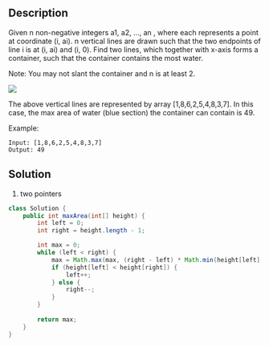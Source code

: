 ## Description

Given n non-negative integers a1, a2, ..., an , where each represents a point at coordinate (i, ai). n vertical lines are drawn such that the two endpoints of line i is at (i, ai) and (i, 0). Find two lines, which together with x-axis forms a container, such that the container contains the most water.

Note: You may not slant the container and n is at least 2.

![](https://s3-lc-upload.s3.amazonaws.com/uploads/2018/07/17/question_11.jpg)

The above vertical lines are represented by array [1,8,6,2,5,4,8,3,7]. In this case, the max area of water (blue section) the container can contain is 49.

 

Example:
```
Input: [1,8,6,2,5,4,8,3,7]
Output: 49
```

## Solution

1. two pointers

```java
class Solution {
    public int maxArea(int[] height) {
        int left = 0;
        int right = height.length - 1;

        int max = 0;
        while (left < right) {
            max = Math.max(max, (right - left) * Math.min(height[left], height[right]));
            if (height[left] < height[right]) {
                left++;
            } else {
                right--;
            }
        }
        
        return max;
    }
}
```
